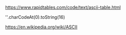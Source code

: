 https://www.rapidtables.com/code/text/ascii-table.html

''.charCodeAt(0).toString(16)

https://en.wikipedia.org/wiki/ASCII
